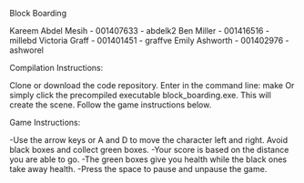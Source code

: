
Block Boarding

Kareem Abdel Mesih - 001407633 - abdelk2
Ben Miller - 001416516 - millebd
Victoria Graff - 001401451 - graffve
Emily Ashworth - 001402976 - ashworel

Compilation Instructions:

Clone or download the code repository. Enter in the command line: make
Or simply click the precompiled executable block_boarding.exe.
This will create the scene. Follow the game instructions below.

Game Instructions:

-Use the arrow keys or A and D to move the character left and right. Avoid black boxes and collect green boxes. 
-Your score is based on the distance you are able to go.
-The green boxes give you health while the black ones take away health.
-Press the space to pause and unpause the game.

